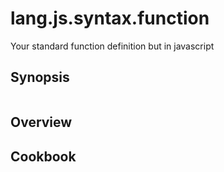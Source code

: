 # lang.js.syntax.function

Your standard function definition but in javascript

## Synopsis

```js

```

## Overview

## Cookbook
